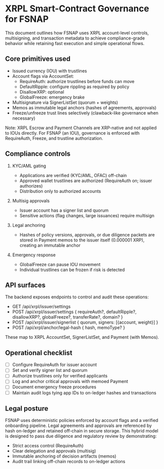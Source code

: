 # XRPL Smart-Contract Governance for FSNAP

This document outlines how FSNAP uses XRPL account-level controls, multisigning, and transaction metadata to achieve compliance-grade behavior while retaining fast execution and simple operational flows.

## Core primitives used

- Issued currency (IOU) with trustlines
- Account flags via AccountSet:
  - RequireAuth: authorize trustlines before funds can move
  - DefaultRipple: configure rippling as required by policy
  - DisallowXRP: optional
  - GlobalFreeze: emergency brake
- Multisignature via SignerListSet (quorum + weights)
- Memos as immutable legal anchors (hashes of agreements, approvals)
- Freeze/unfreeze trust lines selectively (clawback-like governance when necessary)

Note: XRPL Escrow and Payment Channels are XRP-native and not applied to IOUs directly. For FSNAP (an IOU), governance is enforced with RequireAuth, Freeze, and trustline authorization.

## Compliance controls

1) KYC/AML gating
   - Applications are verified (KYC/AML, OFAC) off-chain
   - Approved wallet trustlines are authorized (RequireAuth on; issuer authorizes)
   - Distribution only to authorized accounts

2) Multisig approvals
   - Issuer account has a signer list and quorum
   - Sensitive actions (flag changes, large issuances) require multisign

3) Legal anchoring
   - Hashes of policy versions, approvals, or due diligence packets are stored in Payment memos to the issuer itself (0.000001 XRP), creating an immutable anchor

4) Emergency response
   - GlobalFreeze can pause IOU movement
   - Individual trustlines can be frozen if risk is detected

## API surfaces

The backend exposes endpoints to control and audit these operations:

- GET /api/xrpl/issuer/settings
- POST /api/xrpl/issuer/settings { requireAuth?, defaultRipple?, disallowXRP?, globalFreeze?, transferRate?, domain? }
- POST /api/xrpl/issuer/signerlist { quorum, signers: [{account, weight}] }
- POST /api/xrpl/anchor/legal-hash { hash, memoType? }

These map to XRPL AccountSet, SignerListSet, and Payment (with Memos).

## Operational checklist

- [ ] Configure RequireAuth for issuer account
- [ ] Set and verify signer list and quorum
- [ ] Authorize trustlines only for verified applicants
- [ ] Log and anchor critical approvals with memoed Payment
- [ ] Document emergency freeze procedures
- [ ] Maintain audit logs tying app IDs to on-ledger hashes and transactions

## Legal posture

FSNAP uses deterministic policies enforced by account flags and a verified onboarding pipeline. Legal agreements and approvals are referenced by hash on-ledger and retained off-chain in secure storage. This hybrid model is designed to pass due diligence and regulatory review by demonstrating:

- Strict access control (RequireAuth)
- Clear delegation and approvals (multisig)
- Immutable anchoring of decision artifacts (memos)
- Audit trail linking off-chain records to on-ledger actions
